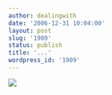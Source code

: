 ```yaml
---
author: dealingwith
date: '2006-12-31 10:04:00'
layout: post
slug: '1909'
status: publish
title: '...'
wordpress_id: '1909'
---
```


[![][1]][2]

   [1]: http://danielsjourney.com/blog/files/2007/01/11444661480-thumb.jpg

   [2]: http://www.gapingvoid.com/Moveable_Type/archives/003580.html

